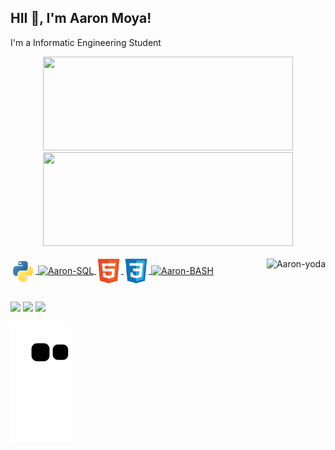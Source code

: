 ## HII 🖖, I'm Aaron Moya!

I'm a Informatic Engineering Student

<div align="center">
  <a href="https://github.com/j0k3rD0ck3r">
  <img height="150em" width="400em" src="https://github-readme-stats.vercel.app/api?username=j0k3rD0ck3r&theme=dark&show_icons=true"/></img>
  <img height="150em" width="400em" src="https://github-readme-stats.vercel.app/api/top-langs/?username=j0k3rD0ck3r&theme=dark&layout=compact"></img>  
</div>


<div style="display: inline block"><br>
  <img align="center" alt="Aaron-Python" height="40" wldth="40" src="https://raw.githubusercontent.com/devicons/devicon/master/icons/python/python-original.svg">
  <img align="center" alt="Aaron-SQL" height="40" width="40" src="https://cdn.jsdelivr.net/gh/devicons/devicon/icons/mysql/mysql-plain.svg">
<!--   <img align="center" alt="Aaron-Js" height="30" width="40" src="https://raw.githubusercontent.com/devicons/devicon/master/icons/javascript/javascript-plain.svg">
  <img align="center" alt="Aaron-Ts" height="30" width="40" src="https://raw.githubusercontent.com/devicons/devicon/master/icons/typescript/typescript-plain.svg"> -->
  <img align="center" alt="Aaron-HTML" height="40" width="40" src="https://raw.githubusercontent.com/devicons/devicon/master/icons/html5/html5-original.svg">
  <img align="center" alt="Aaron-CSS" height="40" width="40" src="https://raw.githubusercontent.com/devicons/devicon/master/icons/css3/css3-original.svg">
  <img align="center" alt="Aaron-BASH" height="40" wldth="40" src="https://cdn.jsdelivr.net/gh/devicons/devicon/icons/bash/bash-plain.svg">
  <img align="right" alt="Aaron-yoda" height="100" wldth="100"src="https://c.tenor.com/fK0qAu06Y50AAAAC/pepe-hacker.gif">
</div>

  ##

<div>
<!--   <a href="https://www.youtube.com/channel/UC-uuuZbYOAAŁ9CViNzvc-Q" target="_blank"><img src="https://img.shields.io/badge/YouTube-FFee00?style-for-the-badgeklog0-youtube&logoColor-white targetblank"></a> -->
  <a href="https://instagram.com/aaron_moya22" target="blank"><img src="https://img.shields.io/badge/Instagram-E4405F?style=for-the-badge&logo=instagram&logoColor=white" target="_blank"></a>
<!--   <a href="https://ww.twitch.tv/rafaballerinii" target="blank"><img src="https://img.shields.io/badge/Twitch-9146FF?style-for-the-badge&logo-twitch&logoColor-white"
target="_blank"></a> -->
  <a href="https://www.twitter.com/aaron_moya22" target="blank"><img src="https://img.shields.io/badge/Twitter-1DA1F2?style=for-the-badge&logo=twitter&logoColor=white"
target="_blank"></a>
<!--   <a href="https://discord.gg/G9GPg5SA75" target="_blank"><img src="https://img.shields.io/badge/Discord-7289DA?style-for-the-badge&logo-discord8logoColor-white" target="_blank"></a> -->
  <a href="mailto:contato@agm.moya@alumno.um.edu.ar"><img src="https://img.shields.io/badge/Gmail-D14836?style=for-the-badge&logo=gmail&logoColor=white"></a>
<!--   <a href="https://..linkedin.com/in/rafaella-ballerini-45875e16a" target="_blank"><img src="https://img.shields.io/badge/-LinkedIn-%23007785?style-for-the-badge&logo-linkedin&logoColor-white" target="_blank"></a> -->
  
![snake animation](https://github.com/j0k3rD0ck3r/j0k3rD0ck3r/blob/output/github-contribution-grid-snake.svg)
  
</div>









